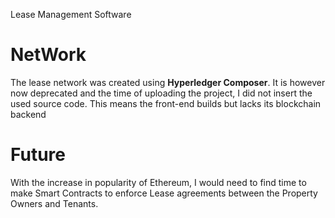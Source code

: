Lease Management Software

# NetWork
The lease network was created using **Hyperledger Composer**.
It is however now deprecated and the time of uploading the project, I did not insert the used source code.
This means the front-end builds but lacks its blockchain backend

# Future
With the increase in popularity of Ethereum, I would need to find time to make Smart Contracts to enforce Lease agreements between the Property Owners and Tenants.
